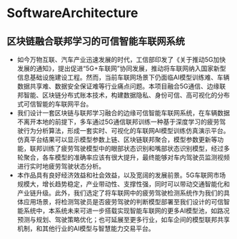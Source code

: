 # SoftwareArchitecture
## 区块链融合联邦学习的可信智能车联网系统
  
- 如今万物互联、汽车产业迅速发展的时代，工信部印发了《关于推动5G加快发展的通知》，提出促进“5G+车联网”协同发展，推动将车联网纳入国家新型信息基础设施建设工程。然而，当前车联网场景下仍面临AI模型训练难、车辆数据共享难、数据安全保证难等行业痛点问题。本项目融合5G通信、边缘联邦智能、区块链分布式账本技术，构建数据隐私、身份可信、高可视化的分布式可信智能的车联网平台。 
- 我们设计一套区块链与联邦学习融合的边缘可信智能车联网系统，在车辆数据不离开本地的前提下，多车通过5G通信联邦训练一种基于深度学习的疲劳驾驶行为分析算法，形成一套实时、可视化的车联网AI模型训练仿真演示平台。仿真平台结果可以显示模型参数上链、区块链联邦聚合，模型参数更新等功能，联邦训练了疲劳驾驶模型中的眼部状态识别和嘴部状态识别模型，经过多轮聚合，各车模型的准确率应该有很大提升，最终能够对车内驾驶员监测视频进行实时地疲劳驾驶状态分析。
- 本作品具有良好经济效益和社会效益，以及宽阔的发展前景。5G车联网市场规模大，增长趋势稳定，产业带动性、支撑性强，同时可以带动交通智能化和产业链升级。此外，我们选定了将车联网中的疲劳驾驶检测系统作为我们的具体应用场景，将检测驾驶员是否疲劳驾驶的判断模型部署至我们设计的可信智能系统中，本系统未来可进一步搭载实现智能车联网的更多AI模型池，如路况预测与规划、驾驶策略优化；也可延展至更多行业，如车企间的模型联邦共享机制，和其他行业的AI模型与智慧能力交易平台。
